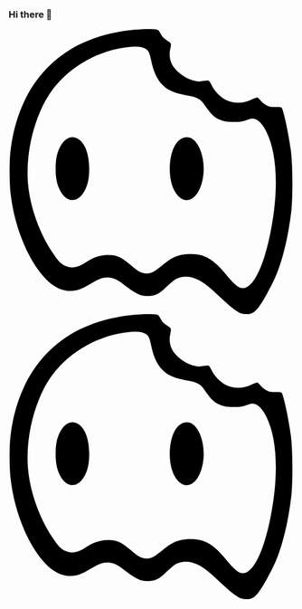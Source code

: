### Hi there 👋

<!--
**Parkhyeonshin/Parkhyeonshin** is a ✨ _special_ ✨ repository because its `README.md` (this file) appears on your GitHub profile.

Here are some ideas to get you started:

- 🔭 I’m currently working on ...
- 🌱 I’m currently learning ...
- 👯 I’m looking to collaborate on ...
- 🤔 I’m looking for help with ...
- 💬 Ask me about ...
- 📫 How to reach me: ...
- 😄 Pronouns: ...
- ⚡ Fun fact: ...
-->


<svg role="img" viewBox="0 0 24 24" xmlns="http://www.w3.org/2000/svg"><title>Aiqfome</title><path d="M5.748 9.195c.607.277.992 1.139 1.04 2.342.033.797-.06 1.399-.303 1.925-.564 1.209-1.578 1.252-2.163.092-.25-.488-.358-1.025-.358-1.778.006-.803.092-1.274.347-1.795.363-.742.895-1.035 1.437-.786zm9.768.076c.591.39.998 1.627.916 2.776-.092 1.371-.699 2.358-1.436 2.358-.407 0-.824-.358-1.095-.943-.45-.976-.423-2.613.065-3.567.363-.716 1.024-.981 1.55-.624zM12.388.029c.223.032.255.06.38.292.184.336.298.456.64.678.314.2.314.211.206.726-.093.434-.039.862.162 1.247.293.58 1.111 1.187 1.86 1.377.281.076.395.081.737.022.222-.033.439-.049.482-.033.049.022.163.2.26.401.217.467.76 1.025 1.193 1.226.705.33 1.47.314 2.206-.05.206-.102.412-.167.461-.151.043.016.168.14.276.271.109.136.326.309.478.385.249.13.341.146.753.14.325-.005.488.012.526.06.157.19.59 2.201.775 3.584.163 1.241.179 4.017.027 5.23-.2 1.644-.498 3.053-.91 4.321-.293.9-.553 1.491-1.09 2.456C20.997 23.675 20.682 24 20.086 24a2.01 2.01 0 0 1-.493-.06c-.353-.119-.895-.536-1.73-1.328-.986-.932-1.404-1.257-1.924-1.512-.634-.315-1.258-.342-1.8-.076-.13.065-.498.358-.807.656-.65.618-.9.753-1.47.791-.704.044-1.1-.135-2.206-.992-.471-.363-.818-.526-1.203-.558-.466-.038-.808.081-1.561.537-.743.45-1.139.59-1.654.59-1.073 0-2.006-.66-2.965-2.097C1.205 18.34.424 16.09.17 13.863c-.098-.84-.114-2.537-.033-3.367.428-4.266 2.494-7.53 5.828-9.193C7.005.783 8.149.419 9.455.197c.976-.163 2.413-.244 2.933-.168zm-2.239 1.48C7.64 1.758 5.2 3.113 3.731 5.065c-1.529 2.033-2.38 5.399-2.07 8.19.2 1.85.964 3.947 1.989 5.487.52.78.72.997 1.084 1.176.553.271 1.122.174 1.827-.309.629-.434 1.28-.623 1.978-.585.71.043.982.184 2.055 1.1.634.542 1.182.602 1.794.195.136-.092.44-.325.678-.52.764-.634 1.35-.857 2.277-.862 1.16-.006 1.913.428 2.981 1.73.868 1.05 1.204 1.268 1.68 1.089.781-.298 1.567-2.082 2.082-4.716.683-3.48.553-6.522-.352-8.37-.293-.608-.645-.998-.976-1.095-.206-.06-.27-.055-.704.086-.418.136-.564.158-1.106.158-.51 0-.689-.028-.992-.13-.58-.196-.84-.434-1.486-1.356-.298-.428-.558-.569-1.263-.71-1.3-.25-1.832-.477-2.293-.976-.434-.466-.71-1.09-.91-2.054-.055-.282-.152-.591-.212-.689-.222-.357-.759-.488-1.643-.395z"/></svg><svg role="img" viewBox="0 0 24 24" xmlns="http://www.w3.org/2000/svg"><title>Aiqfome</title><path d="M5.748 9.195c.607.277.992 1.139 1.04 2.342.033.797-.06 1.399-.303 1.925-.564 1.209-1.578 1.252-2.163.092-.25-.488-.358-1.025-.358-1.778.006-.803.092-1.274.347-1.795.363-.742.895-1.035 1.437-.786zm9.768.076c.591.39.998 1.627.916 2.776-.092 1.371-.699 2.358-1.436 2.358-.407 0-.824-.358-1.095-.943-.45-.976-.423-2.613.065-3.567.363-.716 1.024-.981 1.55-.624zM12.388.029c.223.032.255.06.38.292.184.336.298.456.64.678.314.2.314.211.206.726-.093.434-.039.862.162 1.247.293.58 1.111 1.187 1.86 1.377.281.076.395.081.737.022.222-.033.439-.049.482-.033.049.022.163.2.26.401.217.467.76 1.025 1.193 1.226.705.33 1.47.314 2.206-.05.206-.102.412-.167.461-.151.043.016.168.14.276.271.109.136.326.309.478.385.249.13.341.146.753.14.325-.005.488.012.526.06.157.19.59 2.201.775 3.584.163 1.241.179 4.017.027 5.23-.2 1.644-.498 3.053-.91 4.321-.293.9-.553 1.491-1.09 2.456C20.997 23.675 20.682 24 20.086 24a2.01 2.01 0 0 1-.493-.06c-.353-.119-.895-.536-1.73-1.328-.986-.932-1.404-1.257-1.924-1.512-.634-.315-1.258-.342-1.8-.076-.13.065-.498.358-.807.656-.65.618-.9.753-1.47.791-.704.044-1.1-.135-2.206-.992-.471-.363-.818-.526-1.203-.558-.466-.038-.808.081-1.561.537-.743.45-1.139.59-1.654.59-1.073 0-2.006-.66-2.965-2.097C1.205 18.34.424 16.09.17 13.863c-.098-.84-.114-2.537-.033-3.367.428-4.266 2.494-7.53 5.828-9.193C7.005.783 8.149.419 9.455.197c.976-.163 2.413-.244 2.933-.168zm-2.239 1.48C7.64 1.758 5.2 3.113 3.731 5.065c-1.529 2.033-2.38 5.399-2.07 8.19.2 1.85.964 3.947 1.989 5.487.52.78.72.997 1.084 1.176.553.271 1.122.174 1.827-.309.629-.434 1.28-.623 1.978-.585.71.043.982.184 2.055 1.1.634.542 1.182.602 1.794.195.136-.092.44-.325.678-.52.764-.634 1.35-.857 2.277-.862 1.16-.006 1.913.428 2.981 1.73.868 1.05 1.204 1.268 1.68 1.089.781-.298 1.567-2.082 2.082-4.716.683-3.48.553-6.522-.352-8.37-.293-.608-.645-.998-.976-1.095-.206-.06-.27-.055-.704.086-.418.136-.564.158-1.106.158-.51 0-.689-.028-.992-.13-.58-.196-.84-.434-1.486-1.356-.298-.428-.558-.569-1.263-.71-1.3-.25-1.832-.477-2.293-.976-.434-.466-.71-1.09-.91-2.054-.055-.282-.152-.591-.212-.689-.222-.357-.759-.488-1.643-.395z"/></svg>
